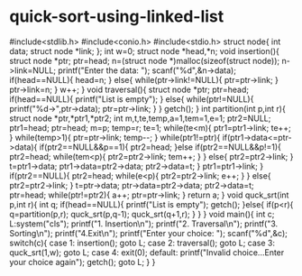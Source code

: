 # quick-sort-using-linked-list
#include<stdlib.h>
#include<conio.h>
#include<stdio.h>
struct node{
	int data;
	struct node *link;
};
int w=0;
struct node *head,*n;
void insertion(){
	struct node *ptr;
	ptr=head;
	n=(struct node *)malloc(sizeof(struct node));
	n->link=NULL;
	printf("Enter the data: ");
	scanf("%d",&n->data);
	if(head==NULL){
		head=n;
	}
	else{
		while(ptr->link!=NULL){
			ptr=ptr->link;
		}
		ptr->link=n;
	}
	w++;
}
void traversal(){
	struct node *ptr;
	ptr=head;
	if(head==NULL){
		printf("List is empty");
	}
	else{
		while(ptr!=NULL){
			printf("%d->",ptr->data);
			ptr=ptr->link;
		}
	}
	getch();
}
int partition(int p,int r){
	struct node *ptr,*ptr1,*ptr2;
	int m,t,te,temp,a=1,tem=1,e=1;
	ptr2=NULL;
	ptr1=head;
	ptr=head;
	m=p;
	temp=r;
	te=1;
	while(te<m){
		ptr1=ptr1->link;
		te++;
	}
	while(temp>1){
		ptr=ptr->link;
		temp--;
	}
	while(ptr1!=ptr){
		if(ptr1->data<=ptr->data){
			if(ptr2==NULL&&p==1){
				ptr2=head;
			}else if(ptr2==NULL&&p!=1){
				ptr2=head;
				while(tem<p){
					ptr2=ptr2->link;
					tem++;
				}
			}
			else{
				ptr2=ptr2->link;
			}
			t=ptr1->data;
			ptr1->data=ptr2->data;
			ptr2->data=t;
		}
		ptr1=ptr1->link;
	}
	if(ptr2==NULL){
		ptr2=head;
		while(e<p){
			ptr2=ptr2->link;
			e++;
		}
	}
	else{
		ptr2=ptr2->link;
	}
	t=ptr->data;
	ptr->data=ptr2->data;
	ptr2->data=t;	
	ptr=head;
	while(ptr!=ptr2){
		a++;
		ptr=ptr->link;
	}
	return a;
}
void quck_srt(int p,int r){
	int q;
	if(head==NULL){
		printf("List is empty");
		getch();
	}else{
		if(p<r){
			q=partition(p,r);
			quck_srt(p,q-1);
			quck_srt(q+1,r);
		}
	}
}
void main(){
	int c;
	L:system("cls");
	printf("1. Insertion\n");
	printf("2. Traversal\n");
	printf("3. Sorting\n");
	printf("4.Exit\n");
	printf("Enter your choice: ");
	scanf("%d",&c);
	switch(c){
		case 1:
			insertion();
			goto L;
		case 2:
			traversal();
			goto L;
		case 3:
			quck_srt(1,w);
			goto L;
		case 4:
			exit(0);
		default:
			printf("Invalid choice...Enter your choice again");
			getch();
			goto L;
	}
}
